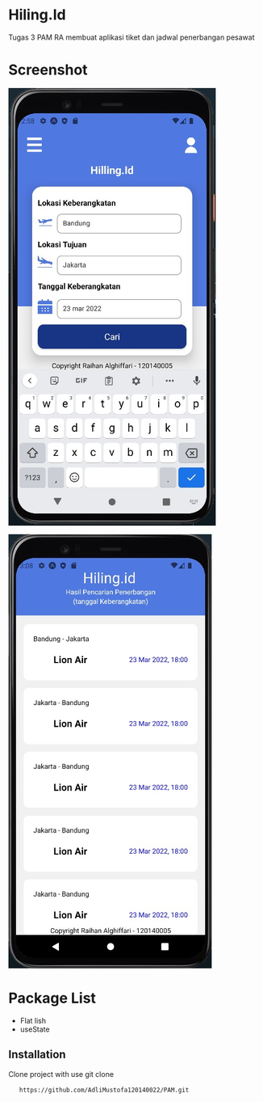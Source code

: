 
# Hiling.Id

Tugas 3 PAM RA membuat aplikasi tiket dan jadwal penerbangan pesawat 


# Screenshot

![App Screenshot](https://github.com/AdliMustofa120140022/PAM/blob/b520526070ae1c8e6ff351543919461114fa054b/WhatsApp%20Image%202023-03-16%20at%2014.59.10.jpeg)

![App Screenshot](https://github.com/AdliMustofa120140022/PAM/blob/b520526070ae1c8e6ff351543919461114fa054b/WhatsApp%20Image%202023-03-16%20at%2015.09.03.jpeg)


# Package List 

- Flat lish
- useState


## Installation

Clone project with use git clone

```bash
   https://github.com/AdliMustofa120140022/PAM.git
```

